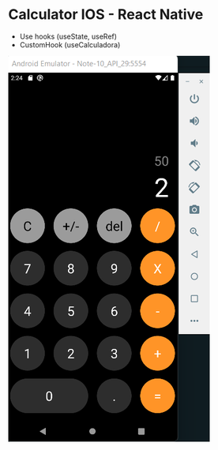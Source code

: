 # Calculator IOS - React Native

- Use hooks (useState, useRef)
- CustomHook (useCalculadora)

![Result image](assets/Resultado.png)
